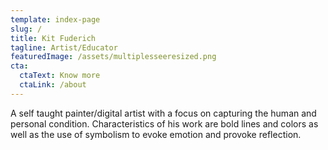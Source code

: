 ```yaml
---
template: index-page
slug: /
title: Kit Fuderich
tagline: Artist/Educator
featuredImage: /assets/multiplesseeresized.png
cta:
  ctaText: Know more
  ctaLink: /about
---
```

A self taught painter/digital artist with a focus on capturing the human and personal condition. Characteristics of his work are bold lines and colors as well as the use of symbolism to evoke emotion and provoke reflection.